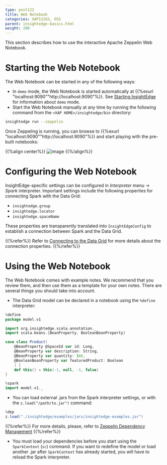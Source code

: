 ```yaml
---
type: post122
title: Web Notebook
categories: XAP122GS, OSS
parent: insightedge-basics.html
weight: 200
---
```


This section describes how to use the interactive Apache Zeppelin Web Notebook.

# Starting the Web Notebook

The Web Notebook can be started in any of the following ways:

* In `demo` mode, the Web Notebook is started automatically at {{%exurl "localhost:9090""http://localhost:9090"%}}. See [Starting InsightEdge](./insightedge-starting.html) for information about `demo` mode.
* Start the Web Notebook manually at any time by running the following command from the `<XAP HOME>/insightedge/bin` directory:

```bash
insightedge run --zeppelin
```

Once Zeppeling is running, you can browse to {{%exurl "localhost:9090""http://localhost:9090"%}} and start playing with the pre-built notebooks:

{{%align center%}}
![image](/attachment_files/Zeppelin_examples_100.png)
{{%/align%}}

# Configuring the Web Notebook

InsightEdge-specific settings can be configured in *Interpreter* menu -> *Spark* interpreter. Important settings include the following properties for connecting Spark with the Data Grid:

* `insightedge.group`
* `insightedge.locator`
* `insightedge.spaceName`

These properties are transparently translated into `InsightEdgeConfig` to establish a connection between Spark and the Data Grid.

{{%refer%}}
Refer to [Connecting to the Data Grid](../dev-java/insightedge-connecting.html) for more details about the connection properties.
{{%/refer%}}

# Using the Web Notebook

The Web Notebook comes with example notes. We recommend that you review them, and then use them as a template for your own notes. There are several things you should take into account.

* The Data Grid model can be declared in a notebook using the `%define` interpreter:

```scala
%define
package model.v1

import org.insightedge.scala.annotation._
import scala.beans.{BeanProperty, BooleanBeanProperty}

case class Product(
    @BeanProperty @SpaceId var id: Long,
    @BeanProperty var description: String,
    @BeanProperty var quantity: Int,
    @BooleanBeanProperty var featuredProduct: Boolean
    ) {
    def this() = this(-1, null, -1, false)
}
```

```scala
%spark
import model.v1._
```

* You can  load external .jars from the Spark interpreter settings, or with the `z.load("/path/to.jar")` command:

```scala
%dep
z.load("./insightedge/examples/jars/insightedge-examples.jar")
```

{{%refer%}}
For more details, please, refer to [Zeppelin Dependency Management](https://zeppelin.apache.org/docs/latest/interpreter/spark.html#dependency-management)
{{%/refer%}}

* You must load your dependencies before you start using the `SparkContext` (`sc`) command. If you want to redefine the model or load another .jar after `SparkContext` has already started, you will have to reload the Spark interpreter.

